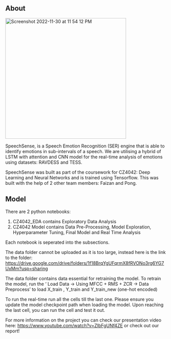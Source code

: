 ## About
<img width="377" alt="Screenshot 2022-11-30 at 11 54 12 PM" src="https://user-images.githubusercontent.com/78993046/204846069-d49c8e7f-65ee-449f-90d8-d49903175217.png">

SpeechSense, is a Speech Emotion Recognition (SER) engine that is able to identify emotions in sub-intervals of a speech. We are utilising a hybrid of LSTM with attention and CNN model for the real-time analysis of emotions using datasets: RAVDESS and TESS. 

SpeechSense was built as part of the coursework for CZ4042: Deep Learning and Neural Networks and is trained using Tensorflow. This was built with the help of 2 other team members: Faizan and Pong.



## Model
There are 2 python notebooks:

1. CZ4042_EDA contains Exploratory Data Analysis
2. CZ4042 Model contains Data Pre-Processing, Model Exploration, Hyperparameter Tuning, Final Model and Real Time Analysis

Each notebook is seperated into the subsections. 

The data folder cannot be uploaded as it is too large, instead here is the link to the folder: https://drive.google.com/drive/folders/1f18BrqYgUFqrmX8fRVONo3rg6YG7UxMm?usp=sharing

The data folder contains data essential for retraining the model. To retrain the model, run the ‘ Load Data -> Using MFCC + RMS + ZCR -> Data Preprocess’ to load X_train , Y_train and Y_train_new (one-hot encoded)

To run the real-time run all the cells till the last one. Please ensure you update the model checkpoint path when loading the model. Upon reaching the last cell, you can run the cell and test it out. 

For more information on the project you can check our presentation video here: https://www.youtube.com/watch?v=ZIbFgUNf4ZE or check out our report!
